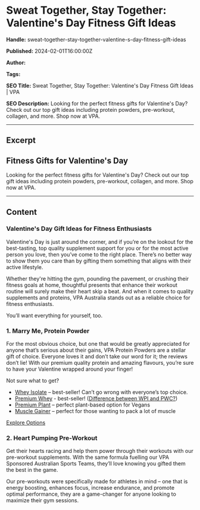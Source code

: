 # Sweat Together, Stay Together: Valentine's Day Fitness Gift Ideas

**Handle:** sweat-together-stay-together-valentine-s-day-fitness-gift-ideas

**Published:** 2024-02-01T16:00:00Z

**Author:**  

**Tags:** 

**SEO Title:** Sweat Together, Stay Together: Valentine's Day Fitness Gift Ideas | VPA

**SEO Description:** Looking for the perfect fitness gifts for Valentine's Day? Check out our top gift ideas including protein powders, pre-workout, collagen, and more. Shop now at VPA.

---

## Excerpt

## Fitness Gifts for Valentine's Day

Looking for the perfect fitness gifts for Valentine's Day? Check out our top gift ideas including protein powders, pre-workout, collagen, and more. Shop now at VPA.

---

## Content

### Valentine's Day Gift Ideas for Fitness Enthusiasts

Valentine's Day is just around the corner, and if you’re on the lookout for the best-tasting, top quality supplement support for you or for the most active person you love, then you’ve come to the right place. There’s no better way to show them you care than by gifting them something that aligns with their active lifestyle.

Whether they're hitting the gym, pounding the pavement, or crushing their fitness goals at home, thoughtful presents that enhance their workout routine will surely make their heart skip a beat. And when it comes to quality supplements and proteins, VPA Australia stands out as a reliable choice for fitness enthusiasts.

You’ll want everything for yourself, too.

### 1. Marry Me, Protein Powder

For the most obvious choice, but one that would be greatly appreciated for anyone that’s serious about their gains, VPA Protein Powders are a stellar gift of choice. Everyone loves it and don’t take our word for it; the reviews don’t lie! With our premium quality protein and amazing flavours, you’re sure to have your Valentine wrapped around your finger!

Not sure what to get?
- [Whey Isolate](https://www.vpa.com.au/products/whey-isolate-protein-powder) – best-seller! Can’t go wrong with everyone’s top choice.
- [Premium Whey](https://www.vpa.com.au/products/premium-whey-wpc) - best-seller! ([Difference between WPI and PWC?](https://www.vpa.com.au/blogs/supplements/wpi-vs-wpc-what-s-the-difference))
- [Premium Plant](https://www.vpa.com.au/products/premium-plant-vegan-protein) – perfect plant-based option for Vegans
- [Muscle Gainer](https://www.vpa.com.au/products/muscle-gainer) – perfect for those wanting to pack a lot of muscle

[Explore Options](https://www.vpa.com.au/collections/protein-powder)

### 2. Heart Pumping Pre-Workout

Get their hearts racing and help them power through their workouts with our pre-workout supplements. With the same formula fuelling our VPA Sponsored Australian Sports Teams, they’ll love knowing you gifted them the best in the game.

Our pre-workouts were specifically made for athletes in mind – one that is energy boosting, enhances focus, increase endurance, and promote optimal performance, they are a game-changer for anyone looking to maximize their gym sessions.


